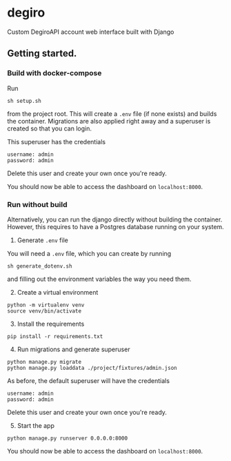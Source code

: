 # degiro
Custom DegiroAPI account web interface built with Django

## Getting started.

### Build with docker-compose
Run

```shell
sh setup.sh
```

from the project root. This will create a `.env` file (if none exists) and builds the container.
Migrations are also applied right away and a superuser is created so that you can login.

This superuser has the credentials

```
username: admin
password: admin
```

Delete this user and create your own once you're ready.

You should now be able to access the dashboard on `localhost:8000`.


### Run without build

Alternatively, you can run the django directly without building the container. However, 
this requires to have a Postgres database running on your system. 

1. Generate `.env` file
   
You will need a `.env` file, which you can create by running

```shell
sh generate_dotenv.sh
```

and filling out the environment variables the way you need them.

2. Create a virtual environment

```shell
python -m virtualenv venv
source venv/bin/activate
```

3. Install the requirements
```shell
pip install -r requirements.txt
```

4. Run migrations and generate superuser
```shell
python manage.py migrate
python manage.py loaddata ./project/fixtures/admin.json
```

As before, the default superuser will have the credentials

```
username: admin
password: admin
```

Delete this user and create your own once you're ready.

5. Start the app
```shell
python manage.py runserver 0.0.0.0:8000
```

You should now be able to access the dashboard on `localhost:8000`.
